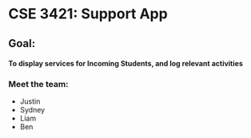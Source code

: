 # CSE 3421: Support App
## Goal:
#### To display services for Incoming Students, and log relevant activities
###
### Meet the team:
- Justin
- Sydney
- Liam
- Ben
